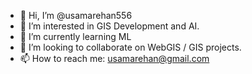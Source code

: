 - 👋 Hi, I’m @usamarehan556
- 👀 I’m interested in GIS Development and AI.
- 🌱 I’m currently learning ML
- 💞️ I’m looking to collaborate on WebGIS / GIS projects.
- 📫 How to reach me: usamarehan@gmail.com

<!---
usamarehan556/usamarehan556 is a ✨ special ✨ repository because its `README.md` (this file) appears on your GitHub profile.
You can click the Preview link to take a look at your changes.
--->
